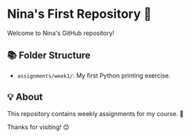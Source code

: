 # Nina's First Repository 🚀

Welcome to Nina's GitHub repository!

## 📚 Folder Structure
- `assignments/week1/`: My first Python printing exercise.

## 💡 About
This repository contains weekly assignments for my course.  🐍

Thanks for visiting! 😊

